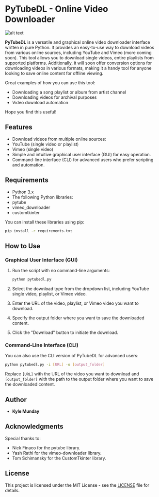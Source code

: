 # PyTubeDL - Online Video Downloader

![alt text](https://i.ibb.co/WDP0YnF/Py-Tube-DL-300x300.png)

**PyTubeDL** is a versatile and graphical online video downloader interface written in pure Python. It provides an easy-to-use way to download videos from various online sources, including YouTube and Vimeo (more coming soon). This tool allows you to download single videos, entire playlists from supported platforms. Additionally, it will soon offer conversion options for downloading videos in various formats, making it a handy tool for anyone looking to save online content for offline viewing.

Great examples of how you can use this tool:
- Downloading a song playlist or album from artist channel
- Downloading videos for archival purposes
- Video download automation

Hope you find this useful! 

## Features

- Download videos from multiple online sources:
- YouTube (single video or playlist)
- Vimeo (single video)
- Simple and intuitive graphical user interface (GUI) for easy operation.
- Command-line interface (CLI) for advanced users who prefer scripting and automation.

## Requirements

- Python 3.x
- The following Python libraries:
- pytube
- vimeo_downloader
- customtkinter

You can install these libraries using pip:

```bash
pip install -r requirements.txt
```

## How to Use

### Graphical User Interface (GUI)

1. Run the script with no command-line arguments:

   ```bash
   python pytubedl.py
   ```

2. Select the download type from the dropdown list, including YouTube single video, playlist, or Vimeo video.

3. Enter the URL of the video, playlist, or Vimeo video you want to download.

4. Specify the output folder where you want to save the downloaded content.

5. Click the "Download" button to initiate the download.

### Command-Line Interface (CLI)

You can also use the CLI version of PyTubeDL for advanced users:

```bash
python pytubedl.py -i [URL] -o [output_folder]
```

Replace `[URL]` with the URL of the video you want to download and `[output_folder]` with the path to the output folder where you want to save the downloaded content.

## Author

- **Kyle Munday**

## Acknowledgments

Special thanks to:

- Nick Finaco for the pytube library.
- Yash Rathi for the vimeo-downloader library.
- Tom Schimansky for the CustomTkinter library.

## License

This project is licensed under the MIT License - see the [LICENSE](LICENSE) file for details.
